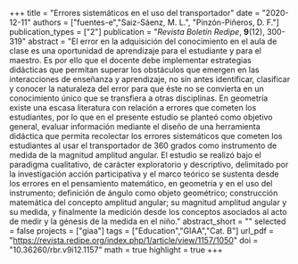 +++
title = "Errores sistemáticos en el uso del transportador"
date = "2020-12-11"
authors = ["fuentes-e","Saiz-Sáenz, M. L.", "Pinzón-Piñeros, D. F."]
publication_types = ["2"]
publication = "*Revista Boletín Redipe*, **9**(12), 300-319"
abstract = "El error en la adquisición del conocimiento en el aula de clase es una oportunidad de aprendizaje para el estudiante y para el maestro. Es por ello que el docente debe implementar estrategias didácticas que permitan superar los obstáculos que emergen en las interacciones de enseñanza y aprendizaje, no sin antes identificar, clasificar y conocer la naturaleza del error para que éste no se convierta en un conocimiento único que se transfiera a otras disciplinas. En geometría existe una escasa literatura con relación a errores que cometen los estudiantes, por lo que en el presente estudio se planteó como objetivo general, evaluar información mediante el diseño de una herramienta didáctica que permita recolectar los errores sistemáticos que cometen los estudiantes al usar el transportador de 360 grados como instrumento de medida de la magnitud amplitud angular. El estudio se realizó bajo el paradigma cualitativo, de carácter exploratorio y   descriptivo, delimitado por la investigación acción participativa y el marco teórico se sustenta desde los errores en el pensamiento matemático, en geometría y en el uso del instrumento; definición de ángulo como objeto geométrico; construcción matemática del concepto amplitud angular; su magnitud amplitud angular y su medida, y finalmente la medición desde los conceptos asociados al acto de medir y la génesis de la medida en el niño."
abstract_short = ""
selected = false
projects = ["giaa"]
tags = ["Education","GIAA","Cat. B"]
url_pdf = "https://revista.redipe.org/index.php/1/article/view/1157/1050"
doi = "10.36260/rbr.v9i12.1157"
math = true
highlight = true
+++

